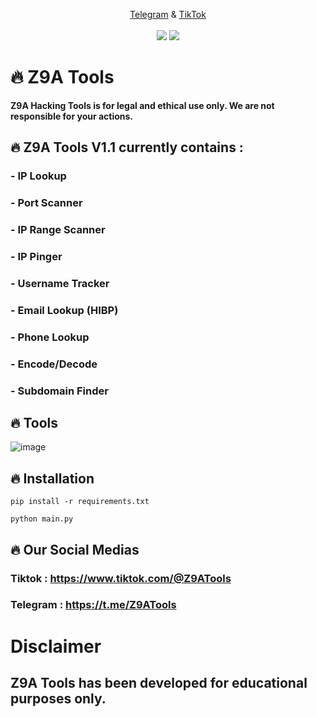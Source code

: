 <p align="center">
  <a href="https://t.me/Z9ATools">Telegram</a> & 
  <a href="https://tiktok.com/@Z9ATools">TikTok</a>
  <br><br>
  <img src="https://img.shields.io/badge/Version-1.0-00FFFF?style=flat&labelColor=1a1a1a" />
  <img src="https://img.shields.io/badge/Python-100%25-00FFFF?style=flat&labelColor=1a1a1a" />
</p>

# 🔥 Z9A Tools

**Z9A Hacking Tools is for legal and ethical use only. We are not responsible for your actions.**
## 🔥 Z9A Tools V1.1 currently contains :
### - IP Lookup
### - Port Scanner            
### - IP Range Scanner
### - IP Pinger
### - Username Tracker
### - Email Lookup (HIBP)
### - Phone Lookup
### - Encode/Decode
### - Subdomain Finder

## 🔥 Tools 

![image](https://github.com/user-attachments/assets/05657dd0-fe43-4473-87ba-4086ec80600c)


## 🔥 Installation
```pip install -r requirements.txt```

```python main.py```

## 🔥 Our Social Medias 
### Tiktok : https://www.tiktok.com/@Z9ATools
### Telegram : https://t.me/Z9ATools

# Disclaimer
## Z9A Tools has been developed for educational purposes only.
